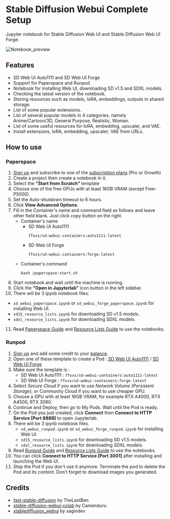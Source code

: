 # Stable Diffusion Webui Complete Setup  
Jupyter notebook for Stable Diffusion Web UI and Stable Diffusion Web UI Forge.

![Notebook_preview](https://github.com/ffxvs/sd-webui-complete-setup/assets/156585597/52855d70-7c6b-42af-aa15-9ea67c99a5e5)

## Features  
* SD Web UI Auto1111 and SD Web UI Forge
* Support for Paperspace and Runpod
* Notebook for installing Web UI, downloading SD v1.5 and SDXL models.
* Checking the latest version of the notebook.
* Storing resources such as models, loRA, embeddings, outputs in shared storage.
* List of some popular extensions.
* List of several popular models in 4 categories, namely Anime/Cartoon/3D, General Purpose, Realistic, Woman.
* List of some useful resources for loRA, embedding, upscaler, and VAE.
* Install extensions, loRA, embedding, upscaler, VAE from URLs.

## How to use  
### Paperspace  
1. [Sign up](https://console.paperspace.com/signup) and subscribe to one of the [subscription plans](https://www.paperspace.com/gradient/pricing) (Pro or Growth)
2. Create a project then create a notebook in it.
3. Select the **"Start from Scratch"** template
4. Choose one of the free GPUs with at least 16GB VRAM (except Free-P5000).
5. Set the Auto-shutdown timeout to 6 hours.
6. Click **View Advanced Options.**
7. Fill in the Container's name and command field as follows and leave other field blank. Just click copy button on the right.
   * Container's name
     * SD Web UI Auto1111
       ```
       ffxvs/sd-webui-containers:auto1111-latest
       ```
     * SD Web UI Forge
       ```
       ffxvs/sd-webui-containers:forge-latest
       ```
   * Container's command
     ```
     bash /paperspace-start.sh
     ```
8. Start notebook and wait until the machine is running.
9. Click the **"Open in Jupyterlab"** icon button in the left sidebar.
10. There will be 3 ipynb notebook files.
   * `sd_webui_paperspace.ipynb` or `sd_webui_forge_paperspace.ipynb` for installing Web UI.
   * `sd15_resource_lists.ipynb` for downloading SD v1.5 models.
   * `sdxl_resource_lists.ipynb` for downloading SDXL models.
11. Read [Paperspace Guide](https://github.com/ffxvs/sd-webui-complete-setup/wiki/Paperspace-Guide) and [Resource Lists Guide](https://github.com/ffxvs/sd-webui-complete-setup/wiki/Resource-Lists-Guide) to use the notebooks.

### Runpod  
1. [Sign up](https://www.runpod.io/console/signup) and add some credit to your [balance](https://www.runpod.io/console/user/billing).
2. Open one of these template to create a Pod : [SD Web UI Auto1111](https://www.runpod.io/console/gpu-cloud?template=38adx50leu) / [SD Web UI Forge](https://www.runpod.io/console/gpu-cloud?template=kwef1wl832)
3. Make sure the template is : 
   * SD Web UI Auto1111 : `ffxvs/sd-webui-containers:auto1111-latest`
   * SD Web UI Forge : `ffxvs/sd-webui-containers:forge-latest`
4. Select _Secure Cloud_ if you want to use _Network Volume (Persistent Storage)_, or Community Cloud if you want to use cheaper GPU.
5. Choose a GPU with at least 16GB VRAM, for example RTX A4000, RTX A4500, RTX 3090.
6. Continue and Deploy, then go to My Pods. Wait until the Pod is ready.
7. On the Pod you just created, click **Connect** then **Connect to HTTP Service [Port 8888]** to open Jupyterlab.
8. There will be 3 ipynb notebook files.
   * `sd_webui_runpod.ipynb` or `sd_webui_forge_runpod.ipynb` for installing Web UI.
   * `sd15_resource_lists.ipynb` for downloading SD v1.5 models.
   * `sdxl_resource_lists.ipynb` for downloading SDXL models.
9. Read [Runpod Guide](https://github.com/ffxvs/sd-webui-complete-setup/wiki/Runpod-Guide) and [Resource Lists Guide](https://github.com/ffxvs/sd-webui-complete-setup/wiki/Resource-Lists-Guide) to use the notebooks.
10. You can click **Connect to HTTP Service [Port 3001]** after installing and launching the Web UI.
12. Stop the Pod if you don't use it anymore. Terminate the pod to delete the Pod and its content. Don't forget to download images you generated.

## Credits
* [fast-stable-diffusion](https://github.com/TheLastBen/fast-stable-diffusion) by TheLastBen
* [stable-diffusion-webui-colab](https://github.com/camenduru/stable-diffusion-webui-colab) by Camenduru
* [stablediffusion_webui](https://github.com/sagiodev/stablediffusion_webui) by sagiodev
